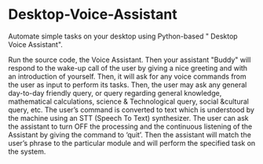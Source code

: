 # Desktop-Voice-Assistant
Automate simple tasks on your desktop using Python-based " Desktop Voice Assistant".

Run the source code, the Voice Assistant. Then your assistant "Buddy" will respond to the wake-up call of the user by giving a nice greeting and with an introduction of yourself. Then, it will ask for any voice commands from the user as input to perform its tasks. Then, the user may ask any general day-to-day friendly query, or query regarding general knowledge, mathematical calculations, science & Technological query, social &cultural query, etc. The user’s command is converted to text which is understood by the machine using an STT (Speech To Text) synthesizer. The user can ask the assistant to turn OFF the processing and the continuous listening of the Assistant by giving the command to ‘quit’. Then the assistant will match the user’s phrase to the particular module and will perform the specified task on the system.

